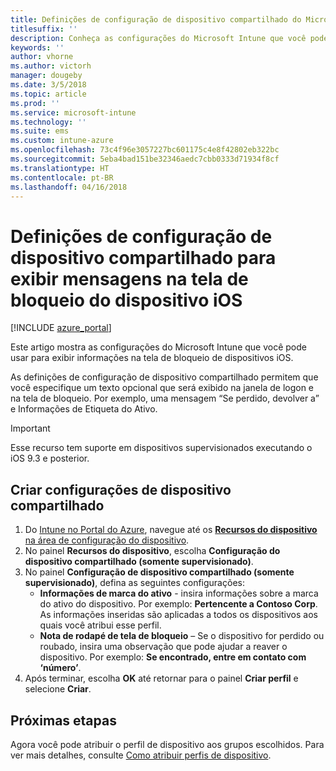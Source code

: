 ```yaml
---
title: Definições de configuração de dispositivo compartilhado do Microsoft Intune para iOS
titlesuffix: ''
description: Conheça as configurações do Microsoft Intune que você pode usar para exibir informações na tela de bloqueio de dispositivos iOS.
keywords: ''
author: vhorne
ms.author: victorh
manager: dougeby
ms.date: 3/5/2018
ms.topic: article
ms.prod: ''
ms.service: microsoft-intune
ms.technology: ''
ms.suite: ems
ms.custom: intune-azure
ms.openlocfilehash: 73c4f96e3057227bc601175c4e8f42802eb322bc
ms.sourcegitcommit: 5eba4bad151be32346aedc7cbb0333d71934f8cf
ms.translationtype: HT
ms.contentlocale: pt-BR
ms.lasthandoff: 04/16/2018
---
```

# <a name="shared-device-configuration-settings-to-display-messages-on-the-ios-device-lock-screen"></a>Definições de configuração de dispositivo compartilhado para exibir mensagens na tela de bloqueio do dispositivo iOS

[!INCLUDE [azure_portal](./includes/azure_portal.md)]

Este artigo mostra as configurações do Microsoft Intune que você pode usar para exibir informações na tela de bloqueio de dispositivos iOS.

As definições de configuração de dispositivo compartilhado permitem que você especifique um texto opcional que será exibido na janela de logon e na tela de bloqueio. Por exemplo, uma mensagem “Se perdido, devolver a” e Informações de Etiqueta do Ativo. 

>[!IMPORTANT]
> Esse recurso tem suporte em dispositivos supervisionados executando o iOS 9.3 e posterior.

## <a name="create-shared-device-settings"></a>Criar configurações de dispositivo compartilhado

1. Do [Intune no Portal do Azure](https://portal.azure.com), navegue até os [**Recursos do dispositivo** na área de configuração do dispositivo](device-features-configure.md). 
1. No painel **Recursos do dispositivo**, escolha **Configuração do dispositivo compartilhado (somente supervisionado)**.
2. No painel **Configuração de dispositivo compartilhado (somente supervisionado)**, defina as seguintes configurações:
    - **Informações de marca do ativo** - insira informações sobre a marca do ativo do dispositivo. Por exemplo: **Pertencente a Contoso Corp**. As informações inseridas são aplicadas a todos os dispositivos aos quais você atribui esse perfil.
    - **Nota de rodapé de tela de bloqueio** – Se o dispositivo for perdido ou roubado, insira uma observação que pode ajudar a reaver o dispositivo. Por exemplo: **Se encontrado, entre em contato com ‘número’**.
3. Após terminar, escolha **OK** até retornar para o painel **Criar perfil** e selecione **Criar**. 


## <a name="next-steps"></a>Próximas etapas

Agora você pode atribuir o perfil de dispositivo aos grupos escolhidos. Para ver mais detalhes, consulte [Como atribuir perfis de dispositivo](device-profile-assign.md).
